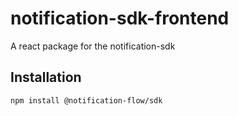 # notification-sdk-frontend

A react package for the notification-sdk

## Installation

```bash
npm install @notification-flow/sdk
```
